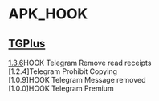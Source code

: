 # APK_HOOK   
## [TGPlus](https://github.com/Eoyz369/APK_HOOK/tree/main/TGPlus)   
[1.3.6](https://github.com/Eoyz369/APK_HOOK/releases/tag/TGPlus)HOOK Telegram Remove read receipts   
[1.2.4]Telegram Prohibit Copying   
[1.0.9]HOOK Telegram Message removed   
[1.0.0]HOOK Telegram Premium   


